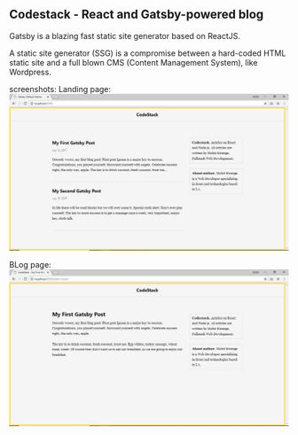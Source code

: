## Codestack - React and Gatsby-powered blog

Gatsby is a blazing fast static site generator based on ReactJS.

A static site generator (SSG) is a compromise between a hard-coded HTML static site and a full blown CMS (Content Management System), like Wordpress.

screenshots: 
Landing page: 
![Landing page](https://github.com/mohitkirange/Codestack-Gatsby-blog-website/blob/master/Screenshots/Landing%20page.JPG)

BLog page: 
![Blog page](https://github.com/mohitkirange/Codestack-Gatsby-blog-website/blob/master/Screenshots/Blog%20page.JPG)
